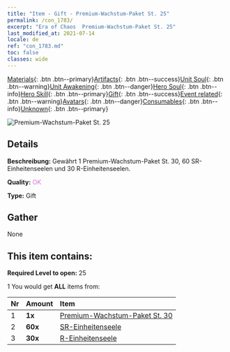 ```yaml
---
title: "Item - Gift - Premium-Wachstum-Paket St. 25"
permalink: /con_1783/
excerpt: "Era of Chaos  Premium-Wachstum-Paket St. 25"
last_modified_at: 2021-07-14
locale: de
ref: "con_1783.md"
toc: false
classes: wide
---
```

 [Materials](/ItemsDE/){: .btn .btn--primary}[Artifacts](/ItemsDE/Artifacts/){: .btn .btn--success}[Unit Soul](/ItemsDE/UnitSoul/){: .btn .btn--warning}[Unit Awakening](/ItemsDE/UnitAwakening/){: .btn .btn--danger}[Hero Soul](/ItemsDE/HeroSoul/){: .btn .btn--info}[Hero Skill](/ItemsDE/HeroSkill/){: .btn .btn--primary}[Gift](/ItemsDE/Gift/){: .btn .btn--success}[Event related](/ItemsDE/Events/){: .btn .btn--warning}[Avatars](/ItemsDE/Avatars/){: .btn .btn--danger}[Consumables](/ItemsDE/Consumables/){: .btn .btn--info}[Unknown](/ItemsDE/Unknown/){: .btn .btn--primary}

 ![Premium-Wachstum-Paket St. 25](/images/t/i_907221.png)

## Details
 **Beschreibung:** Gewährt 1 Premium-Wachstum-Paket St. 30, 60 SR-Einheitenseelen und 30 R-Einheitenseelen.

 **Quality:** <span style="color: #DA70D6">OK</span>

 **Type:** Gift

## Gather

  None

## This item contains:

 **Required Level to open:** 25

 1 You would get **ALL** items  from:

  | Nr | Amount |     Item    |
  |:---|:-------|:------------|
  | 1 |  **1x** | [Premium-Wachstum-Paket St. 30](/ItemsDE/con_1784/) |  | 
  | 2 |  **60x** | [SR-Einheitenseele](/ItemsDE/con_534/) |  | 
  | 3 |  **30x** | [R-Einheitenseele](/ItemsDE/con_533/) |  | 
